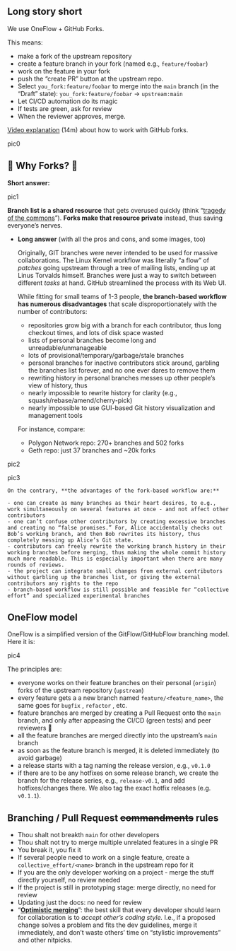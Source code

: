
## Long story short

We use OneFlow + GitHub Forks.

This means:

- make a fork of the upstream repository
- create a feature branch in your fork (named e.g., `feature/foobar`)
- work on the feature in your fork
- push the “create PR” button at the upstream repo.
- Select `you_fork:feature/foobar` to merge into the `main` branch (in the “Draft” state):
`you_fork:feature/foobar` → `upstream:main`
- Let CI/CD automation do its magic
- If tests are green, ask for review
- When the reviewer approves, merge.

[Video explanation](https://www.youtube.com/watch?v=trSe0Q8oSXI) (14m) about how to work with GitHub forks.

pic0

## 🍴 Why Forks? 🍴

**Short answer:**

pic1

**Branch list is a shared resource** that gets overused quickly (think “[tragedy of the commons](https://en.wikipedia.org/wiki/Tragedy_of_the_commons)”). **Forks make that resource private** instead, thus saving everyone’s nerves.

- **Long answer** (with all the pros and cons, and some images, too)
    
    Originally, GIT branches were never intended to be used for massive collaborations. The Linux Kernel workflow was literally “a flow” of *patches* going upstream through a tree of mailing lists, ending up at Linus Torvalds himself. Branches were just a way to switch between different *tasks* at hand. GitHub streamlined the process with its Web UI.
    
    While fitting for small teams of 1-3 people, **the branch-based workflow has numerous disadvantages** that scale disproportionately with the number of contributors:
    
    - repositories grow big with a branch for each contributor, thus long checkout times, and lots of disk space wasted
    - lists of personal branches become long and unreadable/unmanageable
    - lots of provisional/temporary/garbage/stale branches
    - personal branches for inactive contributors stick around, garbling the branches list forever, and no one ever dares to remove them
    - rewriting history in personal branches messes up other people’s view of history, thus
    - nearly impossible to rewrite history for clarity (e.g., squash/rebase/amend/cherry-pick)
    - nearly impossible to use GUI-based Git history visualization and management tools
    
    For instance, compare:
    
    - Polygon Network repo: 270+ branches and 502 forks
    - Geth repo: just 37 branches and ~20k forks
    
pic2
    
pic3
    
    On the contrary, **the advantages of the fork-based workflow are:**
    
    - one can create as many branches as their heart desires, to e.g., work simultaneously on several features at once - and not affect other contributors
    - one can’t confuse other contributors by creating excessive branches and creating no “false promises.” For, Alice accidentally checks out Bob’s working branch, and then Bob rewrites its history, thus completely messing up Alice’s Git state.
    - contributors can freely rewrite the working branch history in their working branches before merging, thus making the whole commit history much more readable. This is especially important when there are many rounds of reviews.
    - the project can integrate small changes from external contributors without garbling up the branches list, or giving the external contributors any rights to the repo
    - branch-based workflow is still possible and feasible for “collective effort” and specialized experimental branches
    

## OneFlow model

OneFlow is a simplified version of the GitFlow/GitHubFlow branching model. Here it is:

pic4

The principles are:

- everyone works on their feature branches on their personal (`origin`) forks of the upstream repository (`upstream`)
- every feature gets a a new branch named `feature/<feature_name>`, the same goes for `bugfix` , `refactor` , etc.
- feature branches are merged by creating a Pull Request onto the `main` branch, and only after appeasing the CI/CD (green tests) and peer reviewers 🧔
- all the feature branches are merged directly into the upstream’s `main` branch
- as soon as the feature branch is merged, it is deleted immediately (to avoid garbage)
- a release starts with a tag naming the release version, e.g., `v0.1.0`
- if there are to be any hotfixes on some release branch, we create the branch for the release series, e.g., `release-v0.1`, and add hotfixes/changes there. We also tag the exact hotfix releases (e.g. `v0.1.1`).

## Branching / Pull Request ~~commandments~~ rules

- Thou shalt not breakth `main` for other developers
- Thou shalt not try to merge multiple unrelated features in a single PR
- You break it, you fix it
- If several people need to work on a single feature, create a `collective_effort/<name>` branch in the upstream repo for it
- If you are the only developer working on a project - merge the stuff directly yourself, no review needed
- If the project is still in prototyping stage: merge directly, no need for review
- Updating just the docs: no need for review
- “[**Optimistic merging**](https://dmerej.info/blog/post/optimistic-merging/)”: the best skill that every developer should learn for collaboration is to *accept other’s coding style.* I.e., if a proposed change solves a problem and fits the dev guidelines, merge it immediately, and don’t waste others’ time on “stylistic improvements” and other nitpicks.
